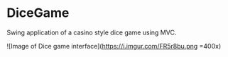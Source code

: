 # DiceGame
Swing application of a casino style dice game using MVC.

![Image of Dice game interface](https://i.imgur.com/FR5r8bu.png =400x)
